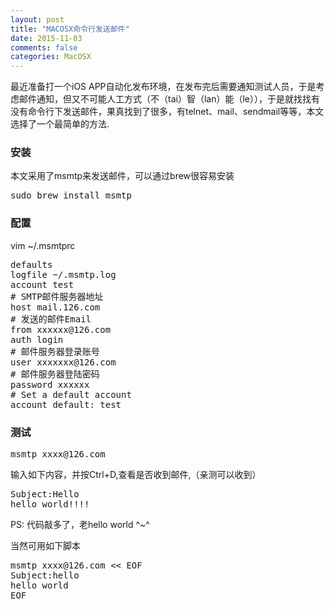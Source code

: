 ```yaml
---
layout: post
title: "MACOSX命令行发送邮件"
date: 2015-11-03
comments: false
categories: MacOSX
---
```


最近准备打一个iOS APP自动化发布环境，在发布完后需要通知测试人员，于是考虑邮件通知，但又不可能人工方式（不（tai）智（lan）能（le）），于是就找找有没有命令行下发送邮件，果真找到了很多，有telnet、mail、sendmail等等，本文选择了一个最简单的方法.

### 安装
本文采用了msmtp来发送邮件，可以通过brew很容易安装
<pre>
sudo brew install msmtp
</pre>

### 配置
vim ~/.msmtprc
<pre>
defaults
logfile ~/.msmtp.log 
account test
# SMTP邮件服务器地址
host mail.126.com
# 发送的邮件Email
from xxxxxx@126.com
auth login
# 邮件服务器登录账号
user xxxxxxx@126.com
# 邮件服务器登陆密码
password xxxxxx
# Set a default account
account default: test
</pre>

### 测试
<pre>
msmtp xxxx@126.com
</pre>
输入如下内容，并按Ctrl+D,查看是否收到邮件,（亲测可以收到）
<pre>
Subject:Hello
hello world!!!!
</pre>
PS: 代码敲多了，老hello world ^~^

当然可用如下脚本
<pre>
msmtp xxxx@126.com << EOF
Subject:hello
hello world
EOF
</pre>